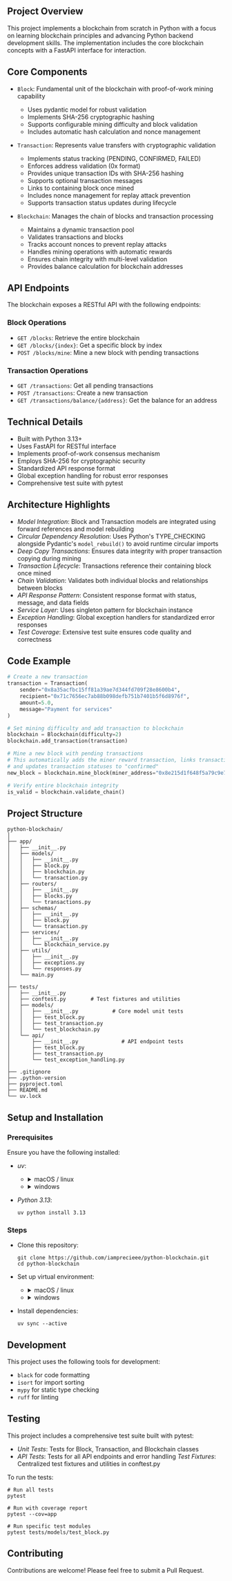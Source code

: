 ## Project Overview

This project implements a blockchain from scratch in Python with a focus on learning blockchain principles and advancing Python backend development skills. The implementation includes the core blockchain concepts with a FastAPI interface for interaction.

## Core Components

- `Block`: Fundamental unit of the blockchain with proof-of-work mining capability
    - Uses pydantic model for robust validation
    - Implements SHA-256 cryptographic hashing
    - Supports configurable mining difficulty and block validation 
    - Includes automatic hash calculation and nonce management

- `Transaction`: Represents value transfers with cryptographic validation
    - Implements status tracking (PENDING, CONFIRMED, FAILED)
    - Enforces address validation (0x format)
    - Provides unique transaction IDs with SHA-256 hashing
    - Supports optional transaction messages
    - Links to containing block once mined
    - Includes nonce management for replay attack prevention
    - Supports transaction status updates during lifecycle

- `Blockchain`: Manages the chain of blocks and transaction processing
    - Maintains a dynamic transaction pool
    - Validates transactions and blocks
    - Tracks account nonces to prevent replay attacks
    - Handles mining operations with automatic rewards
    - Ensures chain integrity with multi-level validation
    - Provides balance calculation for blockchain addresses

## API Endpoints

The blockchain exposes a RESTful API with the following endpoints:

### Block Operations

- `GET /blocks`: Retrieve the entire blockchain
- `GET /blocks/{index}`: Get a specific block by index
- `POST /blocks/mine`: Mine a new block with pending transactions

### Transaction Operations

- `GET /transactions`: Get all pending transactions
- `POST /transactions`: Create a new transaction
- `GET /transactions/balance/{address}`: Get the balance for an address

## Technical Details

- Built with Python 3.13+
- Uses FastAPI for RESTful interface
- Implements proof-of-work consensus mechanism
- Employs SHA-256 for cryptographic security
- Standardized API response format
- Global exception handling for robust error responses
- Comprehensive test suite with pytest

## Architecture Highlights

- _Model Integration_: Block and Transaction models are integrated using forward references and model rebuilding
- _Circular Dependency Resolution_: Uses Python's TYPE_CHECKING alongside Pydantic's `model_rebuild()` to avoid runtime circular imports
- _Deep Copy Transactions_: Ensures data integrity with proper transaction copying during mining
- _Transaction Lifecycle_: Transactions reference their containing block once mined
- _Chain Validation_: Validates both individual blocks and relationships between blocks
- _API Response Pattern_: Consistent response format with status, message, and data fields
- _Service Layer_: Uses singleton pattern for blockchain instance
- _Exception Handling_: Global exception handlers for standardized error responses
- _Test Coverage_: Extensive test suite ensures code quality and correctness

## Code Example

```python
# Create a new transaction
transaction = Transaction(
    sender="0x8a35acfbc15ff81a39ae7d344fd709f28e8600b4",
    recipient="0x71c7656ec7ab88b098defb751b7401b5f6d8976f",
    amount=5.0,
    message="Payment for services"
)

# Set mining difficulty and add transaction to blockchain
blockchain = Blockchain(difficulty=2)
blockchain.add_transaction(transaction)

# Mine a new block with pending transactions
# This automatically adds the miner reward transaction, links transactions to the block,
# and updates transaction statuses to "confirmed"
new_block = blockchain.mine_block(miner_address="0x8e215d1f648f5a79c9e711f8ca4c8ebd5ca948b8")

# Verify entire blockchain integrity
is_valid = blockchain.validate_chain()
```

## Project Structure

```shell
python-blockchain/
│
├── app/  
│   ├── __init__.py            
│   ├── models/   
│   │   ├── __init__.py     
│   │   ├── block.py       
│   │   ├── blockchain.py   
│   │   └── transaction.py  
│   ├── routers/    
│   │   ├── __init__.py
│   │   ├── blocks.py
│   │   └── transactions.py  
│   ├── schemas/    
│   │   ├── __init__.py
│   │   ├── block.py
│   │   └── transaction.py
│   ├── services/ 
│   │   ├── __init__.py
│   │   └── blockchain_service.py
│   ├── utils/ 
│   │   ├── __init__.py
│   │   ├── exceptions.py
│   │   └── responses.py
│   └── main.py   
│
├── tests/     
│   ├── __init__.py
│   ├── conftest.py        # Test fixtures and utilities
│   ├── models/ 
│   │   ├── __init__.py           # Core model unit tests
│   │   ├── test_block.py
│   │   ├── test_transaction.py
│   │   └── test_blockchain.py
│   └── api/ 
│       ├── __init__.py              # API endpoint tests
│       ├── test_block.py
│       ├── test_transaction.py
│       └── test_exception_handling.py
│ 
├── .gitignore      
├── .python-version        
├── pyproject.toml     
├── README.md   
└── uv.lock              
```

## Setup and Installation

### Prerequisites

Ensure you have the following installed:

- *uv*:
    - <details><summary>macOS / linux</summary>

        ```shell
        curl -LsSf https://astral.sh/uv/install.sh | sh
        ```
        </details>
    - <details><summary>windows</summary>

        ```shell
        powershell -ExecutionPolicy ByPass -c "irm https://astral.sh/uv/install.ps1 | iex"
        ```
        </details>
    
- *Python 3.13*:

    ```shell
    uv python install 3.13
    ```

### Steps

- Clone this repository:

    ```shell
    git clone https://github.com/iamprecieee/python-blockchain.git
    cd python-blockchain
    ```
- Set up virtual environment:
    - <details><summary>macOS / linux</summary>

        ```shell
        uv venv --python 3.13
        source .venv/bin/activate
        ```
        </details>
    - <details><summary>windows</summary>

        ```shell
        uv venv --python 3.13
        .venv\Scripts\Activate
        ```
        </details>

- Install dependencies:

    ```shell
    uv sync --active
    ```

## Development

This project uses the following tools for development:

- `black` for code formatting
- `isort` for import sorting
- `mypy` for static type checking
- `ruff` for linting

## Testing

This project includes a comprehensive test suite built with pytest:

- _Unit Tests_: Tests for Block, Transaction, and Blockchain classes
- _API Tests_: Tests for all API endpoints and error handling
_Test Fixtures_: Centralized test fixtures and utilities in conftest.py

To run the tests:

```shell
# Run all tests
pytest

# Run with coverage report
pytest --cov=app

# Run specific test modules
pytest tests/models/test_block.py
```

## Contributing
Contributions are welcome! Please feel free to submit a Pull Request.